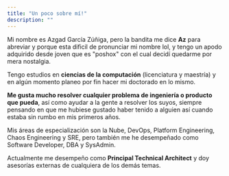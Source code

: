 ```yaml
---
title: "Un poco sobre mí!"
description: ""
---
```

Mi nombre es Azgad García Zúñiga, pero la bandita me dice **Az** para abreviar y porque esta dificil de pronunciar mi nombre lol, y tengo un apodo adquirido desde joven que es "poshox" con el cual decidí quedarme por mera nostalgia.

Tengo estudios en **ciencias de la computación** (licenciatura y maestría) y en algún momento planeo por fin hacer mi doctorado en lo mismo.

**Me gusta mucho resolver cualquier problema de ingeniería o producto que pueda**, así como ayudar a la gente a resolver los suyos, siempre pensando en que me hubiese gustado haber tenido a alguien así cuando estaba sin rumbo en mis primeros años.


Mis áreas de especialización son la Nube, DevOps, Platform Engineering, Chaos Engineering y SRE, pero también me he desempeñado como Software Developer, DBA y SysAdmin.


Actualmente me desempeño como **Principal Technical Architect** y doy asesorías externas de cualquiera de los demás temas.


